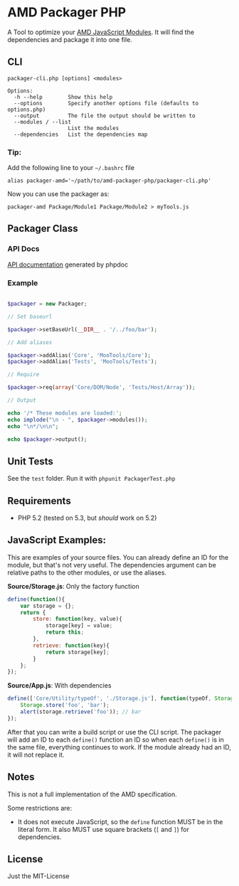 AMD Packager PHP
================

A Tool to optimize your [AMD JavaScript Modules](https://github.com/amdjs/amdjs-api/wiki/AMD).
It will find the dependencies and package it into one file.

CLI
---

	packager-cli.php [options] <modules>

	Options:
	  -h --help        Show this help
	  --options        Specify another options file (defaults to options.php)
	  --output         The file the output should be written to
	  --modules / --list
					   List the modules
	  --dependencies   List the dependencies map

### Tip:

Add the following line to your `~/.bashrc` file

	alias packager-amd='~/path/to/amd-packager-php/packager-cli.php'

Now you can use the packager as:

	packager-amd Package/Module1 Package/Module2 > myTools.js


Packager Class
--------------

### API Docs

[API documentation](http://arian.github.com/amd-packager-php/) generated by phpdoc

### Example

``` php

$packager = new Packager;

// Set baseurl

$packager->setBaseUrl(__DIR__ . '/../foo/bar');

// Add aliases

$packager->addAlias('Core', 'MooTools/Core');
$packager->addAlias('Tests', 'MooTools/Tests');

// Require

$packager->req(array('Core/DOM/Node', 'Tests/Host/Array'));

// Output

echo '/* These modules are loaded:';
echo implode("\n - ", $packager->modules());
echo "\n*/\n\n";

echo $packager->output();

```

Unit Tests
----------

See the `test` folder.
Run it with `phpunit PackagerTest.php`

Requirements
------------

- PHP 5.2 (tested on 5.3, but _should_ work on 5.2)

JavaScript Examples:
--------------------

This are examples of your source files. You can already define an ID for the
module, but that's not very useful. The dependencies argument can be relative
paths to the other modules, or use the aliases.

**Source/Storage.js**: Only the factory function

``` javascript
define(function(){
	var storage = {};
	return {
		store: function(key, value){
			storage[key] = value;
			return this;
		},
		retrieve: function(key){
			return storage[key];
		}
	};
});
```

**Source/App.js**: With dependencies

``` javascript
define(['Core/Utility/typeOf', './Storage.js'], function(typeOf, Storage){
	Storage.store('foo', 'bar');
	alert(storage.retrieve('foo')); // bar
});
```

After that you can write a build script or use the CLI script.
The packager will add an ID to each `define()` function an ID so when each
`define()` is in the same file, everything continues to work. If the module
already had an ID, it will not replace it.

Notes
-----

This is not a full implementation of the AMD specification.

Some restrictions are:

- It does not execute JavaScript, so the `define` function MUST be in the literal form. It also MUST use square brackets (`[` and `]`) for dependencies.


License
-------

Just the MIT-License
